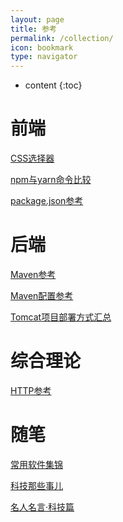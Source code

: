 ```yaml
---
layout: page
title: 参考
permalink: /collection/
icon: bookmark
type: navigator
---
```


* content
{:toc}

# 前端

[CSS选择器]({{site.url}}/page/css-selector-reference)

[npm与yarn命令比较]({{site.url}}/page/npm-vs-yarn)

[package.json参考]({{site.url}}/page/package-json)

# 后端

[Maven参考]({{site.url}}/page/maven-reference)

[Maven配置参考]({{site.url}}/page/maven-settings-reference)

[Tomcat项目部署方式汇总]({{site.url}}/page/tomcat-deployment-reference)

# 综合理论

[HTTP参考]({{site.url}}/page/http-reference)

# 随笔

[常用软件集锦]({{site.url}}/page/software)

[科技那些事儿]({{site.url}}/page/something-about-technology)

[名人名言·科技篇]({{site.url}}/page/famous-quotes)

